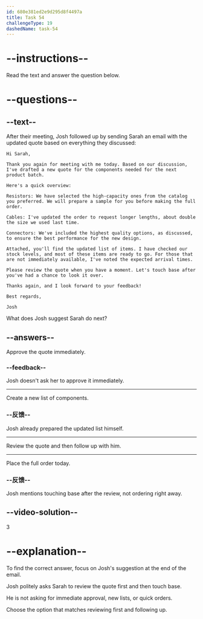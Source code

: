 ```yaml
---
id: 680e381ed2e9d295d8f4497a
title: Task 54
challengeType: 19
dashedName: task-54
---
```


<!-- READING -->

# --instructions--

Read the text and answer the question below.

# --questions--

## --text--

After their meeting, Josh followed up by sending Sarah an email with the updated quote based on everything they discussed:

`Hi Sarah,`

`Thank you again for meeting with me today. Based on our discussion, I've drafted a new quote for the components needed for the next product batch.`

`Here's a quick overview:`

`Resistors: We have selected the high-capacity ones from the catalog you preferred. We will prepare a sample for you before making the full order.`

`Cables: I've updated the order to request longer lengths, about double the size we used last time.`

`Connectors: We've included the highest quality options, as discussed, to ensure the best performance for the new design.`

`Attached, you'll find the updated list of items. I have checked our stock levels, and most of these items are ready to go. For those that are not immediately available, I've noted the expected arrival times.`

`Please review the quote when you have a moment. Let's touch base after you've had a chance to look it over.`

`Thanks again, and I look forward to your feedback!`

`Best regards,`

`Josh`

What does Josh suggest Sarah do next?

## --answers--

Approve the quote immediately.

### --feedback--

Josh doesn't ask her to approve it immediately.

---

Create a new list of components.

### --反馈--

Josh already prepared the updated list himself.

---

Review the quote and then follow up with him.

---

Place the full order today.

### --反馈--

Josh mentions touching base after the review, not ordering right away.

## --video-solution--

3

# --explanation--

To find the correct answer, focus on Josh's suggestion at the end of the email.

Josh politely asks Sarah to review the quote first and then touch base.

He is not asking for immediate approval, new lists, or quick orders.

Choose the option that matches reviewing first and following up.
